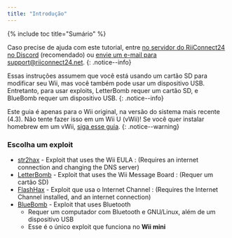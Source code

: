 ```yaml
---
title: "Introdução"
---
```


{% include toc title="Sumário" %}

Caso precise de ajuda com este tutorial, entre [no servidor do RiiConnect24 no Discord](https://discord.gg/b4Y7jfD) (recomendado) ou [envie um e-mail para support@riiconnect24.net](mailto:support@riiconnect24.net).
{: .notice--info}

Essas instruções assumem que você está usando um cartão SD para modificar seu Wii, mas você também pode usar um dispositivo USB. Entretanto, para usar exploits, LetterBomb requer um cartão SD, e BlueBomb requer um dispositivo USB.
{: .notice--info}

Este guia é apenas para o Wii original, na versão do sistema mais recente (4.3). Não tente fazer isso em um Wii U (vWii)! Se você quer instalar homebrew em um vWii, [siga esse guia](https://wiiuguide.xyz/#/vwii-modding).
{: .notice--warning}

### Escolha um exploit

- [str2hax](str2hax) - Exploit that uses the Wii EULA
  :   (Requires an internet connection and changing the DNS server)
- [LetterBomb](letterbomb) - Exploit that uses the Wii Message Board
  :   (Requer um cartão SD)
- [FlashHax](flashhax) - Exploit que usa o Internet Channel
  :   (Requires the Internet Channel installed, and an internet connection)
- [BlueBomb](bluebomb) - Exploit that uses Bluetooth
    * Requer um computador com Bluetooth e GNU/Linux, além de um dispositivo USB
    * Esse é o único exploit que funciona no **Wii mini**
